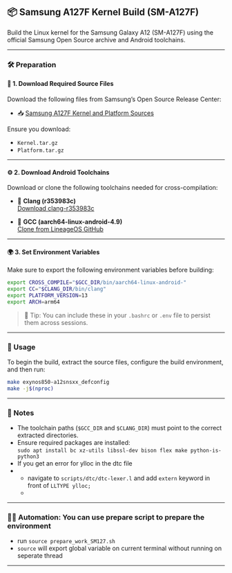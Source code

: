 ## 📦 Samsung A127F Kernel Build (SM-A127F)

Build the Linux kernel for the Samsung Galaxy A12 (SM-A127F) using the official Samsung Open Source archive and Android toolchains.

---

### 🛠️ Preparation

#### 📁 1. Download Required Source Files
Download the following files from Samsung’s Open Source Release Center:

- 📥 [Samsung A127F Kernel and Platform Sources](https://opensource.samsung.com/uploadSearch?searchValue=SM-A127F)

Ensure you download:
- `Kernel.tar.gz`
- `Platform.tar.gz`

---

#### ⚙️ 2. Download Android Toolchains

Download or clone the following toolchains needed for cross-compilation:

- 🧰 **Clang (r353983c)**  
  [Download clang-r353983c](https://android.googlesource.com/platform/prebuilts/clang/host/linux-x86/+archive/refs/heads/emu-29.0-release/clang-r353983c.tar.gz)

- 🧰 **GCC (aarch64-linux-android-4.9)**  
  [Clone from LineageOS GitHub](https://github.com/LineageOS/android_prebuilts_gcc_linux-x86_aarch64_aarch64-linux-android-4.9.git)

---

#### 🌍 3. Set Environment Variables

Make sure to export the following environment variables before building:

```bash
export CROSS_COMPILE="$GCC_DIR/bin/aarch64-linux-android-"
export CC="$CLANG_DIR/bin/clang"
export PLATFORM_VERSION=13
export ARCH=arm64
```

> 🔁 Tip: You can include these in your `.bashrc` or `.env` file to persist them across sessions.

---

### 🧪 Usage

To begin the build, extract the source files, configure the build environment, and then run:

```bash
make exynos850-a12snsxx_defconfig
make -j$(nproc)
```

---

### 📌 Notes

- The toolchain paths (`$GCC_DIR` and `$CLANG_DIR`) must point to the correct extracted directories.
- Ensure required packages are installed:  
  `sudo apt install bc xz-utils libssl-dev bison flex make python-is-python3`
- If you get an error for ylloc in the dtc file
- - navigate to `scripts/dtc/dtc-lexer.l` and add `extern` keyword in front of `LLTYPE ylloc;`
  - 
---

### 🤖🤖 Automation: You can use prepare script to prepare the environment
-  run `source prepare_work_SM127.sh`
-  `source` will export global variable on current terminal without running on seperate thread
---

